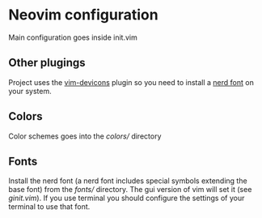 # Neovim configuration

Main configuration goes inside init.vim

## Other plugings

Project uses the [vim-devicons](https://github.com/ryanoasis/vim-devicons) plugin so you need to install a [nerd font](https://github.com/ryanoasis/nerd-fonts#font-patcher) on your system.

## Colors
Color schemes goes into the _colors/_ directory

## Fonts

Install the nerd font (a nerd font includes special symbols extending the base font) from the _fonts/_ directory. The gui version of vim will set it (see _ginit.vim_). If you use terminal you should configure the settings of your terminal to use that font.
